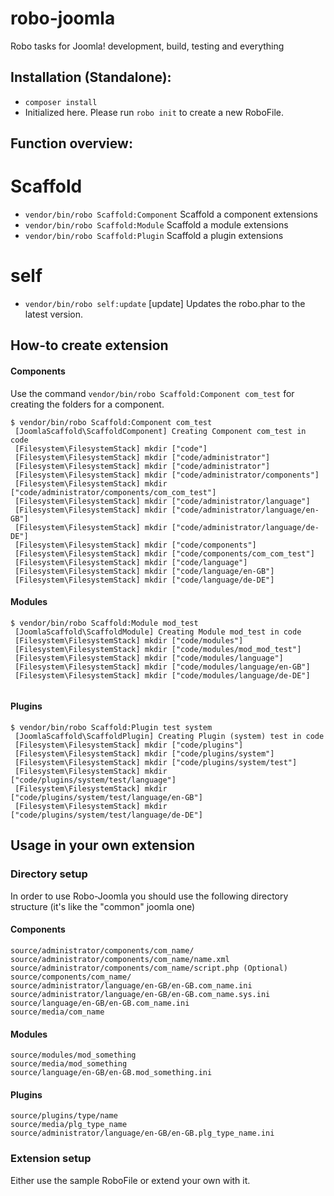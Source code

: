 # robo-joomla
Robo tasks for Joomla! development, build, testing and everything


## Installation (Standalone):

  * `composer install`
  * Initialized here. Please run `robo init` to create a new RoboFile.

## Function overview:

# Scaffold
  * `vendor/bin/robo Scaffold:Component`  Scaffold a component extensions
  * `vendor/bin/robo Scaffold:Module`     Scaffold a module extensions
  * `vendor/bin/robo Scaffold:Plugin`     Scaffold a plugin extensions
# self
  * `vendor/bin/robo self:update`         [update] Updates the robo.phar to the latest version.

## How-to create extension

#### Components

Use the command `vendor/bin/robo Scaffold:Component com_test` for creating the folders for a component.

```
$ vendor/bin/robo Scaffold:Component com_test
 [JoomlaScaffold\ScaffoldComponent] Creating Component com_test in code
 [Filesystem\FilesystemStack] mkdir ["code"]
 [Filesystem\FilesystemStack] mkdir ["code/administrator"]
 [Filesystem\FilesystemStack] mkdir ["code/administrator"]
 [Filesystem\FilesystemStack] mkdir ["code/administrator/components"]
 [Filesystem\FilesystemStack] mkdir ["code/administrator/components/com_com_test"]
 [Filesystem\FilesystemStack] mkdir ["code/administrator/language"]
 [Filesystem\FilesystemStack] mkdir ["code/administrator/language/en-GB"]
 [Filesystem\FilesystemStack] mkdir ["code/administrator/language/de-DE"]
 [Filesystem\FilesystemStack] mkdir ["code/components"]
 [Filesystem\FilesystemStack] mkdir ["code/components/com_com_test"]
 [Filesystem\FilesystemStack] mkdir ["code/language"]
 [Filesystem\FilesystemStack] mkdir ["code/language/en-GB"]
 [Filesystem\FilesystemStack] mkdir ["code/language/de-DE"]
```

#### Modules

```
$ vendor/bin/robo Scaffold:Module mod_test
 [JoomlaScaffold\ScaffoldModule] Creating Module mod_test in code
 [Filesystem\FilesystemStack] mkdir ["code/modules"]
 [Filesystem\FilesystemStack] mkdir ["code/modules/mod_mod_test"]
 [Filesystem\FilesystemStack] mkdir ["code/modules/language"]
 [Filesystem\FilesystemStack] mkdir ["code/modules/language/en-GB"]
 [Filesystem\FilesystemStack] mkdir ["code/modules/language/de-DE"]


```

#### Plugins

```
$ vendor/bin/robo Scaffold:Plugin test system
 [JoomlaScaffold\ScaffoldPlugin] Creating Plugin (system) test in code
 [Filesystem\FilesystemStack] mkdir ["code/plugins"]
 [Filesystem\FilesystemStack] mkdir ["code/plugins/system"]
 [Filesystem\FilesystemStack] mkdir ["code/plugins/system/test"]
 [Filesystem\FilesystemStack] mkdir ["code/plugins/system/test/language"]
 [Filesystem\FilesystemStack] mkdir ["code/plugins/system/test/language/en-GB"]
 [Filesystem\FilesystemStack] mkdir ["code/plugins/system/test/language/de-DE"]

```


## Usage in your own extension

### Directory setup

In order to use Robo-Joomla you should use the following directory structure (it's like the "common" joomla one)

#### Components

```
source/administrator/components/com_name/
source/administrator/components/com_name/name.xml
source/administrator/components/com_name/script.php (Optional)
source/components/com_name/
source/administrator/language/en-GB/en-GB.com_name.ini
source/administrator/language/en-GB/en-GB.com_name.sys.ini
source/language/en-GB/en-GB.com_name.ini
source/media/com_name
```

#### Modules

```
source/modules/mod_something
source/media/mod_something
source/language/en-GB/en-GB.mod_something.ini
```

#### Plugins

```
source/plugins/type/name
source/media/plg_type_name
source/administrator/language/en-GB/en-GB.plg_type_name.ini
```

### Extension setup

Either use the sample RoboFile or extend your own with it.
